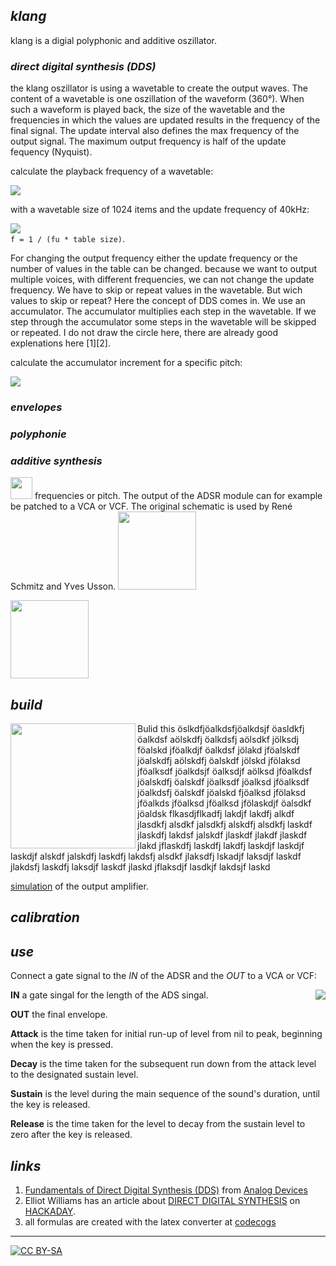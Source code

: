 ## *klang*

klang is a digial polyphonic and additive oszillator.


### *direct digital synthesis (DDS)*  ###

the klang oszillator is using a wavetable to create the output waves. The content of a wavetable is one oszillation of the waveform (360°). When such a waveform is played back, the size of the wavetable and the frequencies in which the values are updated results in the frequency of the final signal. The update interval also defines the max frequency of the output signal. The maximum output frequency is half of the update fequency (Nyquist). 

calculate the playback frequency of a wavetable:

<img src="http://latex.codecogs.com/gif.latex?f%20%3D%20%5Cfrac%7B1%7D%7Bt_%7Bint%7D*size_%7Btable%7D%7D"/><br/>


with a wavetable size of 1024 items and the update frequency of 40kHz:

<img src="http://latex.codecogs.com/gif.latex?f%20%3D%20%5Cfrac%7B1%7D%7B%5Cfrac%7B1%7D%7B40%27000%7D*1024%7D%20%3D%20390.625%20Hz"/><br/>
`f = 1 / (fu * table size)`. 


For changing the output frequency either the update frequency or the number of values in the table can be changed. because we want to output multiple voices, with different frequencies, we can not change the update frequency. We have to skip or repeat values in the wavetable. But wich values to skip or repeat? Here the concept of DDS comes in. We use an accumulator. The accumulator multiplies each step in the wavetable. If we step through the accumulator some steps in the wavetable will be skipped or repeated. I do not draw the circle here, there are already good explenations here [1][2].

calculate the accumulator increment for a specific pitch:

<img src="http://latex.codecogs.com/gif.latex?f%20%3D%20%5Cfrac%7Bsize_%7Baccum%7D%20*%20f_%7Btone%7D%7D%7Bf_%7Bupdate%7D%7D"/><br/>

### *envelopes*  ###

### *polyphonie*  ###

### *additive synthesis*  ###





<a href="https://spielhuus.github.io/elektrophon/images/ADSR_panel.png"><img src="https://spielhuus.github.io/elektrophon/images/ADSR_panel_tmb.png" width="35px"></img></a>
frequencies or pitch. The output of the ADSR module can for example be patched to a VCA or VCF. The original schematic is
used by René Schmitz and Yves Usson. 
<a href="https://spielhuus.github.io/elektrophon/images/ADSR.svg"><img src="https://spielhuus.github.io/elektrophon/images/ADSR_tmb.jpg" width="125px"></img></a>

<a href="https://spielhuus.github.io/elektrophon/images/ADSR.png"><img src="https://spielhuus.github.io/elektrophon/images/ADSR_tmb.png" width="125px"></img></a>

## *build*

<a href="https://spielhuus.github.io/elektrophon/images/adsr-mount.jpg"><img width="200" align="left" src="https://spielhuus.github.io/elektrophon/images/adsr-mount_tmb.jpg"></a> Bulid this öslkdfjöalkdsfjöalkdsjf öasldkfj öalkdsf aölskdfj öalkdsfj aölsdkf jölksdj föalskd jföalkdjf öalkdsf jölakd jföalskdf jöalskdfj aölskdfj öalskdf jölskd jfölaksd jföalksdf jöalkdsjf öalksdjf aölksd jföalkdsf jöalskdfj öalskdf jöalksdf jöalksd jföalksdf jöalkdsfj öalskdf jöalskd fjöalksd jfölaksd jföalkds jföalksd jföalksd jfölaskdjf öalsdkf jöaldsk flkasdjflkadfj lakdjf lakdfj alkdf jlasdkfj alsdkf jalsdkfj alskdfj alsdkfj laskdf jlaskdfj lakdsf jalskdf jlaskdf jlakdf jlaskdf jlakd jflaskdfj laskdfj lakdfj laskdjf laskdjf laskdjf alskdf jalskdfj laskdfj lakdsfj alsdkf jlaksdfj lskadjf laksdjf laskdf jlakdsfj laskdfj laksdjf laskdf jlaskd jflaksdjf lasdkjf lakdsjf laskd

[simulation](https://www.falstad.com/circuit/circuitjs.html?cct=$+1+0.000005+10.20027730826997+50+5+43%0Aa+80+128+192+128+8+15+-15+1000000+1.6336739476078763+1.633663366336634+100000%0Aa+256+144+368+144+8+15+-15+1000000+-0.00003206316606787709+0+100000%0Ar+80+48+192+48+0+10000%0Ar+256+48+368+48+0+100000%0Ar+192+128+256+128+0+33000%0Ar+368+144+432+144+0+1000%0Ar+80+112+0+112+0+10000%0Ar+80+144+0+144+0+90000%0Ar+80+144+80+224+0+11000%0Ag+80+224+80+256+0%0Ag+256+160+256+192+0%0Aw+256+48+256+128+0%0Aw+368+48+368+144+0%0Aw+192+48+192+128+0%0Aw+80+48+80+112+0%0AR+0+144+-48+144+0+0+40+15+0+0+0.5%0AR+0+112+-64+112+0+1+40+3.2+3.2+0+0.5%0Ap+432+144+496+144+1+0%0Ao+17+64+0+4098+20+0.1+0+1%0Ao+16+64+0+4099+10+0.0015625+1+2+16+3%0A) of the output amplifier.



## *calibration*


## *use*

Connect a gate signal to the *IN* of the ADSR and the *OUT* to a VCA or VCF:

<a href="https://spielhuus.github.io/elektrophon/images/adsr-mount.jpg"><img align="right" src="https://upload.wikimedia.org/wikipedia/commons/thumb/e/ea/ADSR_parameter.svg/320px-ADSR_parameter.svg.png"></a>

**IN** a gate singal for the length of the ADS singal.

**OUT** the final envelope.

**Attack** is the time taken for initial run-up of level from nil to peak, beginning when the key is pressed.

**Decay** is the time taken for the subsequent run down from the attack level to the designated sustain level.

**Sustain** is the level during the main sequence of the sound's duration, until the key is released.

**Release** is the time taken for the level to decay from the sustain level to zero after the key is released.


## *links*

1) [Fundamentals of Direct Digital Synthesis (DDS)](https://www.analog.com/media/en/training-seminars/tutorials/MT-085.pdf) from [Analog Devices](https://www.analog.com/)
1) Elliot Williams has an article about [DIRECT DIGITAL SYNTHESIS](https://hackaday.com/2016/02/12/embed-with-elliot-audio-playback-with-direct-digital-synthesis/) on [HACKADAY](https://hackaday.com).
1) all formulas are created with the latex converter at [codecogs](http://latex.codecogs.com/)
---
[![CC BY-SA](https://licensebuttons.net/l/by-sa/3.0/88x31.png)](https://creativecommons.org/licenses/by-sa/4.0/)
